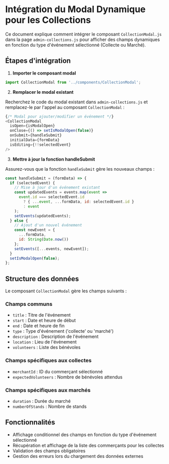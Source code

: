 # Intégration du Modal Dynamique pour les Collections

Ce document explique comment intégrer le composant `CollectionModal.js` dans la page `admin-collections.js` pour afficher des champs dynamiques en fonction du type d'événement sélectionné (Collecte ou Marché).

## Étapes d'intégration

1. **Importer le composant modal**

```javascript
import CollectionModal from '../components/CollectionModal';
```

2. **Remplacer le modal existant**

Recherchez le code du modal existant dans `admin-collections.js` et remplacez-le par l'appel au composant `CollectionModal` :

```javascript
{/* Modal pour ajouter/modifier un événement */}
<CollectionModal
  isOpen={isModalOpen}
  onClose={() => setIsModalOpen(false)}
  onSubmit={handleSubmit}
  initialData={formData}
  isEditing={!!selectedEvent}
/>
```

3. **Mettre à jour la fonction handleSubmit**

Assurez-vous que la fonction `handleSubmit` gère les nouveaux champs :

```javascript
const handleSubmit = (formData) => {
  if (selectedEvent) {
    // Mise à jour d'un événement existant
    const updatedEvents = events.map(event => 
      event.id === selectedEvent.id 
        ? { ...event, ...formData, id: selectedEvent.id } 
        : event
    );
    setEvents(updatedEvents);
  } else {
    // Ajout d'un nouvel événement
    const newEvent = {
      ...formData,
      id: String(Date.now())
    };
    setEvents([...events, newEvent]);
  }
  setIsModalOpen(false);
};
```

## Structure des données

Le composant `CollectionModal` gère les champs suivants :

### Champs communs
- `title` : Titre de l'événement
- `start` : Date et heure de début
- `end` : Date et heure de fin
- `type` : Type d'événement ('collecte' ou 'marché')
- `description` : Description de l'événement
- `location` : Lieu de l'événement
- `volunteers` : Liste des bénévoles

### Champs spécifiques aux collectes
- `merchantId` : ID du commerçant sélectionné
- `expectedVolunteers` : Nombre de bénévoles attendus

### Champs spécifiques aux marchés
- `duration` : Durée du marché
- `numberOfStands` : Nombre de stands

## Fonctionnalités

- Affichage conditionnel des champs en fonction du type d'événement sélectionné
- Récupération et affichage de la liste des commerçants pour les collectes
- Validation des champs obligatoires
- Gestion des erreurs lors du chargement des données externes
